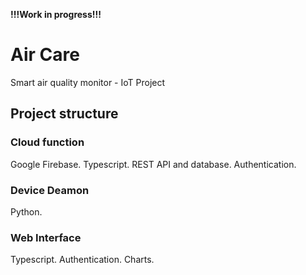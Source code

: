 **!!!Work in progress!!!**

# Air Care

Smart air quality monitor - IoT Project

## Project structure

### Cloud function

Google Firebase.
Typescript.
REST API and database.
Authentication.

### Device Deamon

Python.

### Web Interface

Typescript.
Authentication.
Charts.